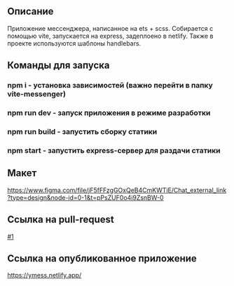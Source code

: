 Описание
---
Приложение мессенджера, написанное на ets + scss. Собирается с помощью vite, запускается на express, задеплоено в netlify. Также в проекте используются шаблоны handlebars.


Команды для запуска
---
### npm i - установка зависимостей (важно перейти в папку vite-messenger) 
### npm run dev - запуск приложения в режиме разработки
### npm run build - запустить сборку статики 
### npm start - запустить express-сервер для раздачи статики

Макет
---
https://www.figma.com/file/jF5fFFzgGOxQeB4CmKWTiE/Chat_external_link?type=design&node-id=0-1&t=pPsZUF0o4i9ZsnBW-0

Ссылка на pull-request
---
[#1](https://github.com/cupOfTea321/middle.messenger.praktikum.yandex/pull/5)

Ссылка на опубликованное приложение
--- 
https://ymess.netlify.app/
